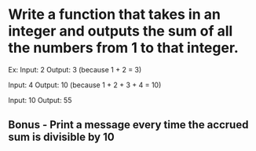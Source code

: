 # Write a function that takes in an integer and outputs the sum of all the numbers from 1 to that integer.

Ex:
Input: 2
Output: 3 (because 1 + 2 = 3)

Input: 4
Output: 10 (because 1 + 2 + 3 + 4 = 10)

Input: 10
Output: 55

## Bonus - Print a message every time the accrued sum is divisible by 10
